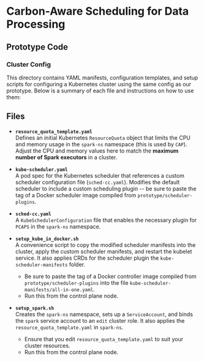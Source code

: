 # Carbon-Aware Scheduling for Data Processing
## Prototype Code 
### Cluster Config

This directory contains YAML manifests, configuration templates, and setup scripts for configuring a Kubernetes cluster using the same config as our prototype. Below is a summary of each file and instructions on how to use them:

## Files

- **`resource_quota_template.yaml`**  
  Defines an initial Kubernetes `ResourceQuota` object that limits the CPU and memory usage in the `spark-ns` namespace (this is used by `CAP`). Adjust the CPU and memory values here to match the **maximum number of Spark executors** in a cluster.

- **`kube-scheduler.yaml`**  
  A pod spec for the Kubernetes scheduler that references a custom scheduler configuration file (`sched-cc.yaml`). Modifies the default scheduler to include a custom scheduling plugin -- be sure to paste the tag of a Docker scheduler image compiled from `prototype/scheduler-plugins`.

- **`sched-cc.yaml`**  
  A `KubeSchedulerConfiguration` file that enables the necessary plugin for `PCAPS` in the `spark-ns` namespace. 

- **`setup_kube_in_docker.sh`**  
  A convenience script to copy the modified scheduler manifests into the cluster, apply the custom scheduler manifests, and restart the kubelet service. It also applies CRDs for the scheduler plugin the `kube-scheduler-manifests` folder.  
  - Be sure to paste the tag of a Docker controller image compiled from `prototype/scheduler-plugins` into the file `kube-scheduler-manifests/all-in-one.yaml`.
  - Run this from the control plane node.

- **`setup_spark.sh`**  
  Creates the `spark-ns` namespace, sets up a `ServiceAccount`, and binds the `spark` service account to an `edit` cluster role. It also applies the `resource_quota_template.yaml` in `spark-ns`.  
  - Ensure that you edit `resource_quota_template.yaml` to suit your cluster resources.
  - Run this from the control plane node.